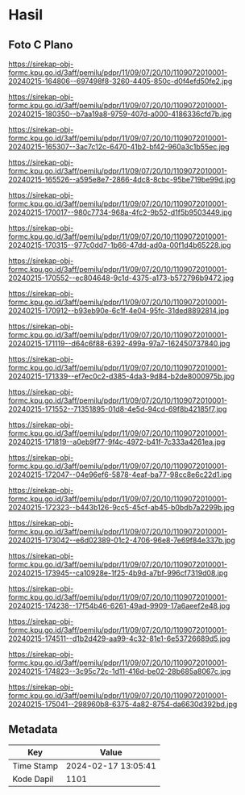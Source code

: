 # Hasil

## Foto C Plano

https://sirekap-obj-formc.kpu.go.id/3aff/pemilu/pdpr/11/09/07/20/10/1109072010001-20240215-164806--697498f8-3260-4405-850c-d0f4efd50fe2.jpg

https://sirekap-obj-formc.kpu.go.id/3aff/pemilu/pdpr/11/09/07/20/10/1109072010001-20240215-180350--b7aa19a8-9759-407d-a000-4186336cfd7b.jpg

https://sirekap-obj-formc.kpu.go.id/3aff/pemilu/pdpr/11/09/07/20/10/1109072010001-20240215-165307--3ac7c12c-6470-41b2-bf42-960a3c1b55ec.jpg

https://sirekap-obj-formc.kpu.go.id/3aff/pemilu/pdpr/11/09/07/20/10/1109072010001-20240215-165526--a595e8e7-2866-4dc8-8cbc-95be719be99d.jpg

https://sirekap-obj-formc.kpu.go.id/3aff/pemilu/pdpr/11/09/07/20/10/1109072010001-20240215-170017--980c7734-968a-4fc2-9b52-d1f5b9503449.jpg

https://sirekap-obj-formc.kpu.go.id/3aff/pemilu/pdpr/11/09/07/20/10/1109072010001-20240215-170315--977c0dd7-1b66-47dd-ad0a-00f1d4b65228.jpg

https://sirekap-obj-formc.kpu.go.id/3aff/pemilu/pdpr/11/09/07/20/10/1109072010001-20240215-170552--ec804648-9c1d-4375-a173-b572796b9472.jpg

https://sirekap-obj-formc.kpu.go.id/3aff/pemilu/pdpr/11/09/07/20/10/1109072010001-20240215-170912--b93eb90e-6c1f-4e04-95fc-31ded8892814.jpg

https://sirekap-obj-formc.kpu.go.id/3aff/pemilu/pdpr/11/09/07/20/10/1109072010001-20240215-171119--d64c6f88-6392-499a-97a7-162450737840.jpg

https://sirekap-obj-formc.kpu.go.id/3aff/pemilu/pdpr/11/09/07/20/10/1109072010001-20240215-171339--ef7ec0c2-d385-4da3-9d84-b2de8000975b.jpg

https://sirekap-obj-formc.kpu.go.id/3aff/pemilu/pdpr/11/09/07/20/10/1109072010001-20240215-171552--71351895-01d8-4e5d-94cd-69f8b42185f7.jpg

https://sirekap-obj-formc.kpu.go.id/3aff/pemilu/pdpr/11/09/07/20/10/1109072010001-20240215-171819--a0eb9f77-9f4c-4972-b41f-7c333a4261ea.jpg

https://sirekap-obj-formc.kpu.go.id/3aff/pemilu/pdpr/11/09/07/20/10/1109072010001-20240215-172047--04e96ef6-5878-4eaf-ba77-98cc8e6c22d1.jpg

https://sirekap-obj-formc.kpu.go.id/3aff/pemilu/pdpr/11/09/07/20/10/1109072010001-20240215-172323--b443b126-9cc5-45cf-ab45-b0bdb7a2299b.jpg

https://sirekap-obj-formc.kpu.go.id/3aff/pemilu/pdpr/11/09/07/20/10/1109072010001-20240215-173042--e6d02389-01c2-4706-96e8-7e69f84e337b.jpg

https://sirekap-obj-formc.kpu.go.id/3aff/pemilu/pdpr/11/09/07/20/10/1109072010001-20240215-173945--ca10928e-1f25-4b9d-a7bf-996cf7319d08.jpg

https://sirekap-obj-formc.kpu.go.id/3aff/pemilu/pdpr/11/09/07/20/10/1109072010001-20240215-174238--17f54b46-6261-49ad-9909-17a6aeef2e48.jpg

https://sirekap-obj-formc.kpu.go.id/3aff/pemilu/pdpr/11/09/07/20/10/1109072010001-20240215-174511--d1b2d429-aa99-4c32-81e1-6e53726689d5.jpg

https://sirekap-obj-formc.kpu.go.id/3aff/pemilu/pdpr/11/09/07/20/10/1109072010001-20240215-174823--3c95c72c-1d11-416d-be02-28b685a8067c.jpg

https://sirekap-obj-formc.kpu.go.id/3aff/pemilu/pdpr/11/09/07/20/10/1109072010001-20240215-175041--298960b8-6375-4a82-8754-da6630d392bd.jpg


## Metadata

| Key        | Value               |
| ---------- | ------------------- |
| Time Stamp | 2024-02-17 13:05:41 |
| Kode Dapil | 1101                |



